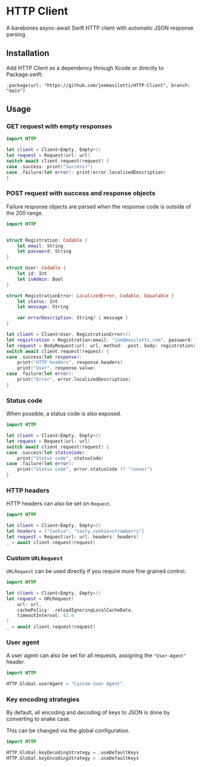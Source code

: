 # HTTP Client

A barebones async-await Swift HTTP client with automatic JSON response parsing.

## Installation

Add HTTP Client as a dependency through Xcode or directly to Package.swift:

```
.package(url: "https://github.com/joemasilotti/HTTP-Client", branch: "main")
```

## Usage

### GET request with empty responses

```swift
import HTTP

let client = Client<Empty, Empty>()
let request = Request(url: url)
switch await client.request(request) {
case .success: print("Success!")
case .failure(let error): print(error.localizedDescription)
}
```

### POST request with success and response objects

Failure response objects are parsed when the response code is outside of the 200 range.

```swift
import HTTP


struct Registration: Codable {
    let email: String
    let password: String
}

struct User: Codable {
    let id: Int
    let isAdmin: Bool
}

struct RegistrationError: LocalizedError, Codable, Equatable {
    let status: Int
    let message: String

    var errorDescription: String? { message }
}

let client = Client<User, RegistrationError>()
let registration = Registration(email: "joe@masilotti.com", password: "password")
let request = BodyRequest(url: url, method: .post, body: registration)
switch await client.request(request) {
case .success(let response):
    print("HTTP headers", response.headers)
    print("User", response.value)
case .failure(let error):
    print("Error", error.localizedDescription)
}
```

### Status code

When possible, a status code is also exposed.

```swift
import HTTP

let client = Client<Empty, Empty>()
let request = Request(url: url)
switch await client.request(request) {
case .success(let statusCode):
    print("Status code", statusCode)
case .failure(let error):
    print("Status code", error.statusCode ?? "(none)")
}
```

### HTTP headers

HTTP headers can also be set on `Request`.

```swift
import HTTP

let client = Client<Empty, Empty>()
let headers = ["Cookie": "tasty_cookie=strawberry"]
let request = Request(url: url, headers: headers)
_ = await client.request(request)
```

### Custom `URLRequest`

`URLRequest` can be used directly if you require more fine grained control.

```swift
import HTTP

let client = Client<Empty, Empty>()
let request = URLRequest(
    url: url,
    cachePolicy: .reloadIgnoringLocalCacheData,
    timeoutInterval: 42.0
)
_ = await client.request(request)
```

### User agent

A user agent can also be set for all requests, assigning the `"User-Agent"` header.

```swift
import HTTP

HTTP.Global.userAgent = "Custom User Agent"
```

### Key encoding strategies

By default, all encoding and decoding of keys to JSON is done by converting to snake case.

This can be changed via the global configuration.

```swift
import HTTP

HTTP.Global.keyDecodingStrategy = .useDefaultKeys
HTTP.Global.keyEncodingStrategy = .useDefaultKeys
```

